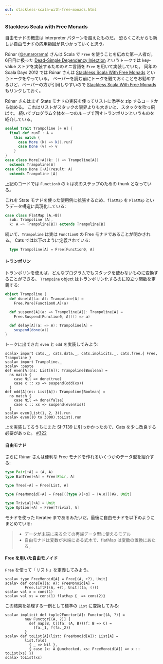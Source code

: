 ```yaml
---
out: stackless-scala-with-free-monads.html
---
```


  [@runarorama]: https://twitter.com/runarorama
  [dsdi]: http://functionaltalks.org/2013/06/17/runar-oli-bjarnason-dead-simple-dependency-injection/
  [ssfmvid]: http://skillsmatter.com/podcast/scala/stackless-scala-free-monads
  [ssfmpaper]: http://days2012.scala-lang.org/sites/days2012/files/bjarnason_trampolines.pdf
  [322]: https://github.com/typelevel/cats/pull/322

### Stackless Scala with Free Monads

自由モナドの概念は interpreter パターンを超えたものだ。
恐らくこれからも新しい自由モナドの応用範囲が見つかっていくと思う。

Rúnar ([@runarorama][@runarorama]) さんは Scala で `Free` を使うことを広めた第一人者だ。
6日目に扱った [Dead-Simple Dependency Injection][dsdi] というトークでは
key-value ストアを実装するためのミニ言語を `Free` を用いて実装していた。
同年の Scala Days 2012 では Rúnar さんは
[Stackless Scala With Free Monads][ssfmvid] というトークをやっている。
ペーパーを読む前にトークを観ておくことをお勧めするけど、ペーパーの方が引用しやすいので
[Stackless Scala With Free Monads][ssfmpaper] もリンクしておく。

Rúnar さんはまず State モナドの実装を使ってリストに添字を zip するコードから始める。
これはリストがスタックの限界よりも大きいと、スタックを吹っ飛ばす。
続いてプログラム全体を一つのループで回すトランポリンというものを紹介している。

```scala
sealed trait Trampoline [+ A] {
  final def runT : A =
    this match {
      case More (k) => k().runT
      case Done (v) => v
    }
}
case class More[+A](k: () => Trampoline[A])
  extends Trampoline[A]
case class Done [+A](result: A)
  extends Trampoline [A]
```

上記のコードでは `Function0` の `k` は次のステップのための thunk となっている。

これを State モナドを使った使用例に拡張するため、`flatMap` を `FlatMap` というデータ構造に具現化している:

```scala
case class FlatMap [A,+B](
  sub: Trampoline [A],
  k: A => Trampoline[B]) extends Trampoline[B]
```

続いて、`Trampoline` は実は `Function0` の Free モナドであることが明かされる。
Cats では以下のように定義されている:

```scala
  type Trampoline[A] = Free[Function0, A]
```

#### トランポリン

トランポリンを使えば、どんなプログラムでもスタックを使わないものに変換することができる。
`Trampoine` object はトランポリン化するのに役立つ関数を定義する:

```scala
object Trampoline {
  def done[A](a: A): Trampoline[A] =
    Free.Pure[Function0,A](a)

  def suspend[A](a: => Trampoline[A]): Trampoline[A] =
    Free.Suspend[Function0, A](() => a)

  def delay[A](a: => A): Trampoline[A] =
    suspend(done(a))
}
```

トークに出てきた `even` と `odd` を実装してみよう:

```console:new
scala> import cats._, cats.data._, cats.implicits._, cats.free.{ Free, Trampoline }
scala> import Trampoline._
scala> :paste
def even[A](ns: List[A]): Trampoline[Boolean] =
  ns match {
    case Nil => done(true)
    case x :: xs => suspend(odd(xs))
  }
def odd[A](ns: List[A]): Trampoline[Boolean] =
  ns match {
    case Nil => done(false)
    case x :: xs => suspend(even(xs))
  }
scala> even(List(1, 2, 3)).run
scala> even((0 to 3000).toList).run
```

上を実装してるうちにまた SI-7139 に引っかかったので、Cats を少し改良する必要があった。 [#322][322]

#### 自由モナド

さらに Rúnar さんは便利な Free モナドを作れるいくつかのデータ型を紹介する:

```scala
type Pair[+A] = (A, A)
type BinTree[+A] = Free[Pair, A]

type Tree[+A] = Free[List, A]

type FreeMonoid[+A] = Free[({type λ[+α] = (A,α)})#λ, Unit]

type Trivial[+A] = Unit
type Option[+A] = Free[Trivial, A]
```

モナドを使った Iteratee まであるみたいだ。最後に自由モナドを以下のようにまとめている:

> - データが末端に来る全ての再帰データ型に使えるモデル
> - 自由モナドは変数が末端にある式木で、flatMap は変数の置換にあたる。

#### Free を用いた自由モノイド

`Free` を使って「リスト」を定義してみよう。

```console
scala> type FreeMonoid[A] = Free[(A, +?), Unit]
scala> def cons[A](a: A): FreeMonoid[A] =
         Free.liftF[(A, +?), Unit]((a, ()))
scala> val x = cons(1)
scala> val xs = cons(1) flatMap {_ => cons(2)}
```

この結果を処理する一例として標準の `List` に変換してみる:

```console
scala> implicit def tuple2Functor[A]: Functor[(A, ?)] =
         new Functor[(A, ?)] {
           def map[B, C](fa: (A, B))(f: B => C) =
             (fa._1, f(fa._2))
         }
scala> def toList[A](list: FreeMonoid[A]): List[A] =
         list.fold(
           { _ => Nil },
           { case (x: A @unchecked, xs: FreeMonoid[A]) => x :: toList(xs) })
scala> toList(xs)
```
